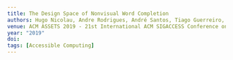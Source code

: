 ```yaml
---
title: The Design Space of Nonvisual Word Completion
authors: Hugo Nicolau, Andre Rodrigues, André Santos, Tiago Guerreiro, Kyle Montague and João Guerreiro
venue: ACM ASSETS 2019 - 21st International ACM SIGACCESS Conference on Computers and Accessibility, Pittsburgh, PA, USA, October, 2019
year: "2019"
doi: 
tags: [Accessible Computing]
---
```

